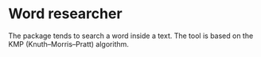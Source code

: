# Word researcher

The package tends to search a word inside a text. The tool is based on the KMP (Knuth–Morris–Pratt) algorithm.
